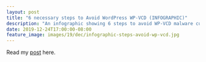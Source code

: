 ```yaml
---
layout: post
title: "6 necessary steps to Avoid WordPress WP-VCD (INFOGRAPHIC)"
description: "An infographic showing 6 steps to avoid WP-VCD malware currently wreaking havoc on WordPress Community."
date: 2019-12-24T17:00:00-08:00
feature_image: images/19/dec/infographic-steps-avoid-wp-vcd.jpg
---
```


Read my [post](https://www.ruben-gutierrez.design/malware-that's-sweeping-the-wordpress-community-quick-questions) here.